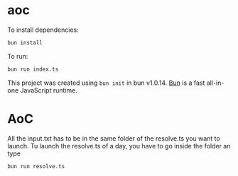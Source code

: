 # aoc

To install dependencies:

```bash
bun install
```

To run:

```bash
bun run index.ts
```

This project was created using `bun init` in bun v1.0.14. [Bun](https://bun.sh) is a fast all-in-one JavaScript runtime.

# AoC
All the input.txt has to be in the same folder of the resolve.ts you want to launch.
Tu launch the resolve.ts of a day, you have to go inside the folder an type 
```bash
bun run resolve.ts
```